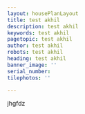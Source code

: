 ```yaml
---
layout: housePlanLayout
title: test akhil
description: test akhil
keywords: test akhil
pagetopic: test akhil
author: test akhil
robots: test akhil
heading: test akhil
banner_image: ''
serial_number: 
tilephotos: ''

---
```

jhgfdz